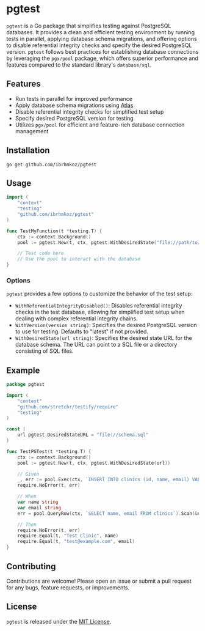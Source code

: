 # pgtest

`pgtest` is a Go package that simplifies testing against PostgreSQL databases. It provides a clean and efficient testing environment by running tests in parallel, applying database schema migrations, and offering options to disable referential integrity checks and specify the desired PostgreSQL version. `pgtest` follows best practices for establishing database connections by leveraging the `pgx/pool` package, which offers superior performance and features compared to the standard library's `database/sql`.

## Features

- Run tests in parallel for improved performance
- Apply database schema migrations using [Atlas](https://atlasgo.io/)
- Disable referential integrity checks for simplified test setup
- Specify desired PostgreSQL version for testing
- Utilizes `pgx/pool` for efficient and feature-rich database connection management

## Installation

```shell
go get github.com/ibrhmkoz/pgtest
```

## Usage

```go
import (
    "context"
    "testing"
    "github.com/ibrhmkoz/pgtest"
)

func TestMyFunction(t *testing.T) {
    ctx := context.Background()
    pool := pgtest.New(t, ctx, pgtest.WithDesiredState("file://path/to/schema.sql"))

    // Test code here
    // Use the pool to interact with the database
}
```

### Options

`pgtest` provides a few options to customize the behavior of the test setup:

- `WithReferentialIntegrityDisabled()`: Disables referential integrity checks in the test database, allowing for simplified test setup when dealing with complex referential integrity chains.
- `WithVersion(version string)`: Specifies the desired PostgreSQL version to use for testing. Defaults to "latest" if not provided.
- `WithDesiredState(url string)`: Specifies the desired state URL for the database schema. The URL can point to a SQL file or a directory consisting of SQL files.

## Example

```go
package pgtest

import (
    "context"
    "github.com/stretchr/testify/require"
    "testing"
)

const (
    url pgtest.DesiredStateURL = "file://schema.sql"
)

func TestPGTest(t *testing.T) {
    ctx := context.Background()
    pool := pgtest.New(t, ctx, pgtest.WithDesiredState(url))

    // Given
    _, err := pool.Exec(ctx, `INSERT INTO clinics (id, name, email) VALUES ($1, $2, $3)`, "test-clinic-uuid", "Test Clinic", "test@example.com")
    require.NoError(t, err)

    // When
    var name string
    var email string
    err = pool.QueryRow(ctx, `SELECT name, email FROM clinics`).Scan(&name, &email)

    // Then
    require.NoError(t, err)
    require.Equal(t, "Test Clinic", name)
    require.Equal(t, "test@example.com", email)
}
```

## Contributing

Contributions are welcome! Please open an issue or submit a pull request for any bugs, feature requests, or improvements.

## License

`pgtest` is released under the [MIT License](https://opensource.org/licenses/MIT).
